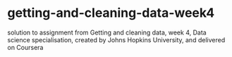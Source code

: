 # getting-and-cleaning-data-week4
solution to assignment from Getting and cleaning data, week 4, Data science specialisation, created by Johns Hopkins University, and delivered on Coursera
